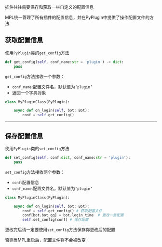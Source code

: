 插件往往需要保存和获取一些自定义的配置信息

MPL统一管理了所有插件的配置信息，并在PyPlugin中提供了操作配置文件的方法

## 获取配置信息

使用`PyPlugin`类的`get_config`方法

```python
def get_config(self, conf_name:str = 'plugin') -> dict:
	pass
```

`get_config`方法接收一个参数：

- `conf_name`:配置文件名，默认值为`‘plugin’`
- 返回一个字典对象

```python
class MyPluginClass(PyPlugin):

    async def on_login(self, bot: Bot):
        conf = self.get_config()
```

------

## 保存配置信息

使用`PyPlugin`类的`set_config`方法

```python
def set_config(self, conf:dict, conf_name:str = 'plugin'):
	pass
```

`set_config`方法接收两个参数：

- `conf`:配置信息
- `conf_name`:配置文件名，默认值为`‘plugin’`

```python
class MyPluginClass(PyPlugin):

    async def on_login(self, bot: Bot):
        conf = self.get_config() # 获取配置文件
        conf[bot.bot_qq] = bot.login_time  # 更改一些配置
        self.set_config(conf) # 保存配置
```

更改完后请一定要使用`set_config`方法保存你更改后的配置

否则当MPL重启后，配置文件将不会被改变